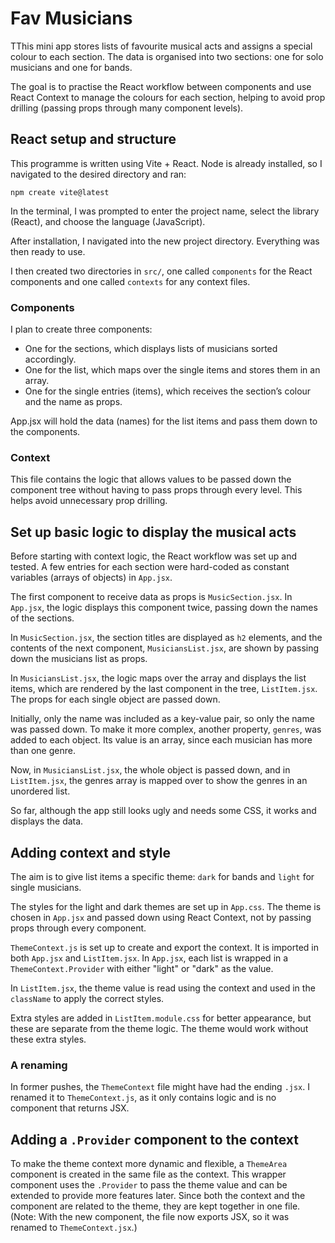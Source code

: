 # Fav Musicians

TThis mini app stores lists of favourite musical acts and assigns a special colour to each section. The data is organised into two sections: one for solo musicians and one for bands.

The goal is to practise the React workflow between components and use React Context to manage the colours for each section, helping to avoid prop drilling (passing props through many component levels).

## React setup  and structure

This programme is written using Vite + React.
Node is already installed, so I navigated to the desired directory and ran:
```
npm create vite@latest
```
In the terminal, I was prompted to enter the project name, select the library (React), and choose the language (JavaScript).

After installation, I navigated into the new project directory. Everything was then ready to use.

I then created two directories in `src/`, one called `components` for the React components and one called `contexts` for any context files.

### Components
I plan to create three components:

- One for the sections, which displays lists of musicians sorted accordingly.
- One for the list, which maps over the single items and stores them in an array.
- One for the single entries (items), which receives the section’s colour and the name as props.

App.jsx will hold the data (names) for the list items and pass them down to the components.

### Context
This file contains the logic that allows values to be passed down the component tree without having to pass props through every level. This helps avoid unnecessary prop drilling.

## Set up basic logic to display the musical acts

Before starting with context logic, the React workflow was set up and tested. A few entries for each section were hard-coded as constant variables (arrays of objects) in `App.jsx`.

The first component to receive data as props is `MusicSection.jsx`. In `App.jsx`, the logic displays this component twice, passing down the names of the sections.

In `MusicSection.jsx`, the section titles are displayed as `h2` elements, and the contents of the next component, `MusiciansList.jsx`, are shown by passing down the musicians list as props.

In `MusiciansList.jsx`, the logic maps over the array and displays the list items, which are rendered by the last component in the tree, `ListItem.jsx`. The props for each single object are passed down.

Initially, only the name was included as a key-value pair, so only the name was passed down. To make it more complex, another property, `genres`, was added to each object. Its value is an array, since each musician has more than one genre.

Now, in `MusiciansList.jsx`, the whole object is passed down, and in `ListItem.jsx`, the genres array is mapped over to show the genres in an unordered list.

So far, although the app still looks ugly and needs some CSS, it works and displays the data.

## Adding context and style

The aim is to give list items a specific theme: `dark` for bands and `light` for single musicians.

The styles for the light and dark themes are set up in `App.css`. The theme is chosen in `App.jsx` and passed down using React Context, not by passing props through every component.

`ThemeContext.js` is set up to create and export the context. It is imported in both `App.jsx` and `ListItem.jsx`. In `App.jsx`, each list is wrapped in a `ThemeContext.Provider` with either "light" or "dark" as the value.

In `ListItem.jsx`, the theme value is read using the context and used in the `className` to apply the correct styles.

Extra styles are added in `ListItem.module.css` for better appearance, but these are separate from the theme logic. The theme would work without these extra styles.

### A renaming
In former pushes, the `ThemeContext` file might have had the ending `.jsx`. I renamed it to `ThemeContext.js`, as it only contains logic and is no component that returns JSX.

## Adding a `.Provider` component to the context
To make the theme context more dynamic and flexible, a `ThemeArea` component is created in the same file as the context. This wrapper component uses the `.Provider` to pass the theme value and can be extended to provide more features later. Since both the context and the component are related to the theme, they are kept together in one file.
(Note: With the new component, the file now exports JSX, so it was renamed to `ThemeContext.jsx`.)
